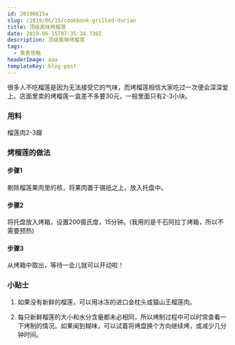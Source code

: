 ```yaml
---
id: 20190615a
slug: /2019/06/15/cookbook-grilled-durian
title: 顶级美味烤榴莲
date: 2019-06-15T07:35:34.730Z
description: 顶级美味烤榴莲
tags:
  - 美食攻略
headerImage: aaa
templateKey: blog-post
---
```

很多人不吃榴莲是因为无法接受它的气味，而烤榴莲相信大家吃过一次便会深深爱上。店面里卖的烤榴莲一盒差不多要30元，一般里面只有2-3小块。

### 用料
榴莲肉2-3瓣


### 烤榴莲的做法
#### 步骤1
剔除榴莲果肉里的核，将果肉置于锡纸之上，放入托盘中。


#### 步骤2
将托盘放入烤箱，设置200摄氏度，15分钟。(我用的是千石阿拉丁烤箱，所以不需要预热)

#### 步骤3
从烤箱中取出，等待一会儿就可以开动啦！


### 小贴士
1. 如果没有新鲜的榴莲，可以用冰冻的进口金枕头或猫山王榴莲肉。

2. 每只新鲜榴莲的大小和水分含量都未必相同，所以烤制过程中可以时常查看一下烤制的情况。如果闻到糊味，可以试着将烤盘换个方向继续烤，或减少几分钟时间。

